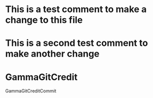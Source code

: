 # This is a test comment to make a change to this file
# This is a second test comment to make another change
# GammaGitCredit
GammaGitCreditCommit
